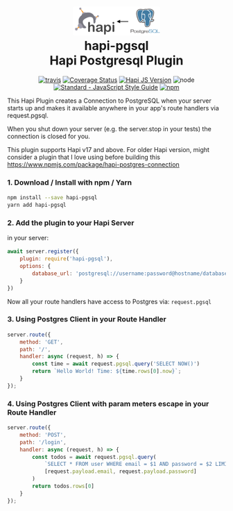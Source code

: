 <h1 align="center">
  <a href="https://github.com/jsheng08/hapi-pgsql"><img src="https://raw.githubusercontent.com/jsheng08/hapi-pgsql/master/hapi-pgsql.png" alt="hapi-pgsql" width="200"></a>
  <br>
  hapi-pgsql
  <br>
  Hapi Postgresql Plugin
  <br>
</h1>

<p align="center">
    <a href="https://travis-ci.org/jsheng08/hapi-pgsql"><img src="https://img.shields.io/travis/jsheng08/hapi-pgsql/master.svg" alt="travis"></a>
  <a href='https://coveralls.io/github/jsheng08/hapi-pgsql?branch=master'><img src='https://coveralls.io/repos/github/jsheng08/hapi-pgsql/badge.svg?branch=master' alt='Coverage Status' /></a>
  <a href='https://hapi.dev'><img src='https://img.shields.io/badge/hapi-19.1.0-brightgreen.svg' alt='Hapi JS Version' /></a>
  <img alt="node" src="https://img.shields.io/node/v/hapi-pgsql">
  <a href="https://standardjs.com"><img src="https://img.shields.io/badge/code_style-standard-brightgreen.svg" alt="Standard - JavaScript Style Guide"></a>
  <a href='https://www.npmjs.com/package/hapi-pgsql'><img alt="npm" src="https://img.shields.io/npm/dy/hapi-pgsql"></a>
</p>

This Hapi Plugin creates a Connection to PostgreSQL when your server starts up and makes it available anywhere in your app's route handlers via request.pgsql.

When you shut down your server (e.g. the server.stop in your tests) the connection is closed for you.

This plugin supports Hapi v17 and above. 
For older Hapi version, might consider a plugin that I love using before building this https://www.npmjs.com/package/hapi-postgres-connection

### 1. Download / Install with npm / Yarn

```sh
npm install --save hapi-pgsql
yarn add hapi-pgsql
```

### 2. Add the plugin to your Hapi Server

in your server:
```js
await server.register({
    plugin: require('hapi-pgsql'),
    options: {
        database_url: 'postgresql://username:password@hostname/database',
    }
})
```
Now all your route handlers have access to Postgres
via: `request.pgsql`

### 3. Using Postgres Client in your Route Handler
```js
server.route({
    method: 'GET',
    path: '/',
    handler: async (request, h) => {
        const time = await request.pgsql.query('SELECT NOW()')
        return `Hello World! Time: ${time.rows[0].now}`;
    }
});
```

### 4. Using Postgres Client with param meters escape in your Route Handler
```js
server.route({
    method: 'POST',
    path: '/login',
    handler: async (request, h) => {
        const todos = await request.pgsql.query(
            `SELECT * FROM user WHERE email = $1 AND password = $2 LIMIT 1`, 
            [request.payload.email, request.payload.password]
        )
        return todos.rows[0]
    }
});
```
